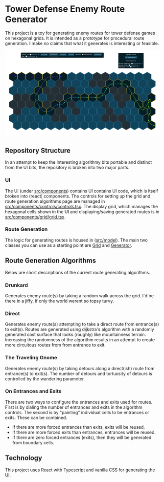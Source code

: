 # Tower Defense Enemy Route Generator

This project is a toy for generating enemy routes for tower defense games on hexagonal grids. It is intended as a prototype for procedural route generation. I make no claims that what it generates is interesting or feasible.

![Example Image](./example.png)

## Repository Structure
In an attempt to keep the interesting algorithmy bits portable and distinct from the UI bits, the repository is broken into two major parts.

### UI
The UI (under [src/components](./src/components)) contains UI contains UI code, which is itself broken into (react) components. The controls for setting up the grid and route generation algorithms page are managed in [src/components/controls/controls.tsx](./src/components/controls/controls.tsx). The display grid, which manages the hexagonal cells shown in the UI and displaying/saving generated routes is in [src/components/grid/grid.tsx](./src/components/grid/grid.tsx).

### Route Generation
The logic for generating routes is housed in ([src/model](./src/model)). The main two classes you can use as a starting point are [Grid](./src/model/grid/grid.ts) and [Generator](./src/model/generator/generator.ts).


## Route Generation Algorithms
Below are short descriptions of the current route generating algorithms.

### Drunkard
Generates enemy route(s) by taking a random walk across the grid. I'd be there in a jiffy, if only the world werent so topsy turvy. 

### Direct
Generates enemy route(s) attempting to take a direct route from entrance(s) to exit(s). Routes are generated using dijkstra's algorithm with a randomly generated cost surface that looks (roughly) like mountainness terrain. Increasing the randomness of the algorithm results in an attempt to create more circuitous routes from from entrance to exit.

### The Traveling Gnome
Generates enemy route(s) by taking detours along a direct(ish) route from entrance(s) to exit(s). The number of detours and tortuosity of detours is controlled by the wandering parameter.

### On Entrances and Exits
There are two ways to configure the entrances and exits used for routes. First is by dialing the number of entrances and exits in the algorithm controls. The second is by "painting" individual cells to be entrances or exits. These can be combined.

- If there are more forced entrances than exits, exits will be reused.
- If there are more forced exits than entrances, entrances will be reused.
- If there are zero forced entrances (exits), then they will be generated from boundary cells. 

## Technology
This project uses React with Typescript and vanilla CSS for generating the UI.
